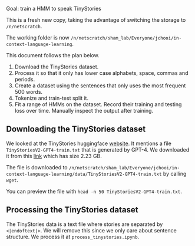 Goal: train a HMM to speak TinyStories

This is a fresh new copy, taking the advantage of switching the storage to `/n/netscratch`.

The working folder is now `/n/netscratch/sham_lab/Everyone/jchooi/in-context-language-learning`.

This document follows the plan below.
1. Download the TinyStories dataset.
2. Process it so that it only has lower case alphabets, space, commas and periods.
3. Create a dataset using the sentences that only uses the most frequent 500 words.
4. Tokenize and train-test split it.
5. Fit a range of HMMs on the dataset. Record their training and testing loss over time. Manually inspect the output after training.

## Downloading the TinyStories dataset

We looked at the TinyStories huggingface [website](https://huggingface.co/datasets/roneneldan/TinyStories). It mentions a file `TinyStoriesV2-GPT4-train.txt` that is generated by GPT-4. We downloaded it from this [link](https://huggingface.co/datasets/roneneldan/TinyStories/resolve/main/TinyStoriesV2-GPT4-train.txt?download=true) which has size 2.23 GB.

The file is downloaded to `/n/netscratch/sham_lab/Everyone/jchooi/in-context-language-learning/data/TinyStoriesV2-GPT4-train.txt` by calling `wget`.

You can preview the file with `head -n 50 TinyStoriesV2-GPT4-train.txt`.

## Processing the TinyStories dataset

The TinyStories data is a text file where stories are separated by `<|endoftext|>`. We will remove this since we only care about sentence structure. We process it at `process_tinystories.ipynb`.